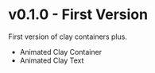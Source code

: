 # v0.1.0 - First Version

First version of clay containers plus.

- Animated Clay Container
- Animated Clay Text
